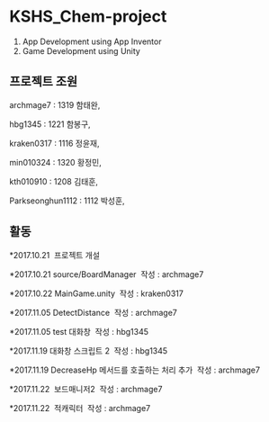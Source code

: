 # KSHS_Chem-project

1. App Development using App Inventor
2. Game Development using Unity

## 프로젝트 조원

 archmage7  : 1319 함태완,
 
 hbg1345   : 1221 함봉구,
 
 kraken0317 : 1116 정윤재,
 
 min010324  : 1320 황정민,
 
 kth010910  : 1208 김태훈,
 
 Parkseonghun1112  : 1112 박성훈, 

## 활동

 *2017.10.21  프로젝트 개설
 
 *2017.10.21  source/BoardManager  작성 : archmage7
 
 *2017.10.22  MainGame.unity  작성 : kraken0317
 
 *2017.11.05 DetectDistance  작성 : archmage7 

 *2017.11.05 test 대화창  작성 :  hbg1345
 
 *2017.11.19 대화창 스크립트 2  작성 :  hbg1345
 
 *2017.11.19  DecreaseHp 메서드를 호출하는 처리 추가  작성 : archmage7
 
 *2017.11.22  보드매니저2  작성 : archmage7
 
 *2017.11.22  적캐릭터  작성 : archmage7
